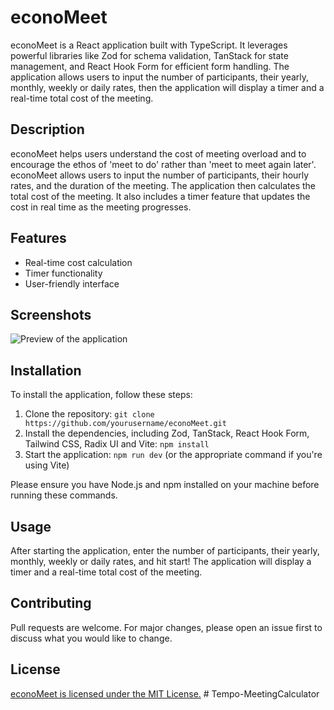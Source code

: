 # econoMeet

econoMeet is a React application built with TypeScript. It leverages powerful libraries like Zod for schema validation, TanStack for state management, and React Hook Form for efficient form handling. The application allows users to input the number of participants, their yearly, monthly, weekly or daily rates, then the application will display a timer and a real-time total cost of the meeting.

## Description

econoMeet helps users understand the cost of meeting overload and to encourage the ethos of 'meet to do' rather than 'meet to meet again later'. econoMeet allows users to input the number of participants, their hourly rates, and the duration of the meeting. The application then calculates the total cost of the meeting. It also includes a timer feature that updates the cost in real time as the meeting progresses.

## Features

- Real-time cost calculation
- Timer functionality
- User-friendly interface

## Screenshots

![Preview of the application](./public/econoMeetPreview.gif)

## Installation

To install the application, follow these steps:

1. Clone the repository: `git clone https://github.com/yourusername/econoMeet.git`
2. Install the dependencies, including Zod, TanStack, React Hook Form, Tailwind CSS, Radix UI and Vite: `npm install`
3. Start the application: `npm run dev` (or the appropriate command if you're using Vite)

Please ensure you have Node.js and npm installed on your machine before running these commands.

## Usage

After starting the application, enter the number of participants, their yearly, monthly, weekly or daily rates, and hit start! The application will display a timer and a real-time total cost of the meeting.

## Contributing

Pull requests are welcome. For major changes, please open an issue first to discuss what you would like to change.

## License

[econoMeet is licensed under the MIT License.](https://choosealicense.com/licenses/mit/)
#   T e m p o - M e e t i n g C a l c u l a t o r  
 